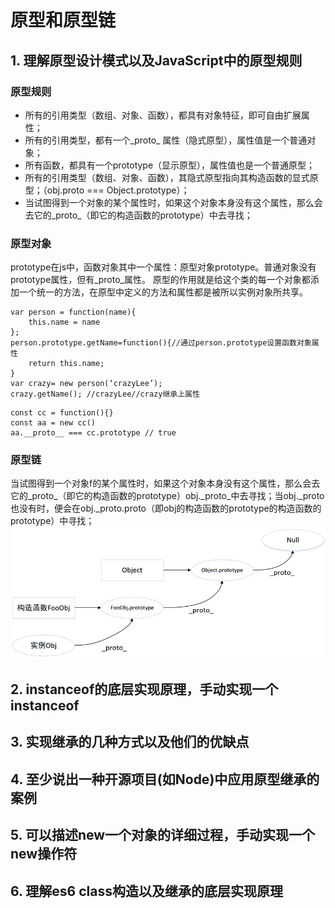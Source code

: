 # 原型和原型链 #
## 1. 理解原型设计模式以及JavaScript中的原型规则 ##
### 原型规则 ###  
- 所有的引用类型（数组、对象、函数），都具有对象特征，即可自由扩展属性；
- 所有的引用类型，都有一个_proto_ 属性（隐式原型），属性值是一个普通对象；
- 所有函数，都具有一个prototype（显示原型），属性值也是一个普通原型；
- 所有的引用类型（数组、对象、函数），其隐式原型指向其构造函数的显式原型；（obj.proto === Object.prototype）；
- 当试图得到一个对象的某个属性时，如果这个对象本身没有这个属性，那么会去它的_proto_（即它的构造函数的prototype）中去寻找；
### 原型对象 ###
prototype在js中，函数对象其中一个属性：原型对象prototype。普通对象没有prototype属性，但有_proto_属性。
原型的作用就是给这个类的每一个对象都添加一个统一的方法，在原型中定义的方法和属性都是被所以实例对象所共享。
```
var person = function(name){
    this.name = name
};
person.prototype.getName=function(){//通过person.prototype设置函数对象属性
    return this.name; 
}
var crazy= new person(‘crazyLee’);
crazy.getName(); //crazyLee//crazy继承上属性
```
```
const cc = function(){}
const aa = new cc()
aa.__proto__ === cc.prototype // true
```
### 原型链 ###
当试图得到一个对象f的某个属性时，如果这个对象本身没有这个属性，那么会去它的_proto_（即它的构造函数的prototype）obj._proto_中去寻找；当obj._proto也没有时，便会在obj._proto.proto（即obj的构造函数的prototype的构造函数的prototype）中寻找；  
![原型链](./image/原型链.png)
## 2. instanceof的底层实现原理，手动实现一个instanceof ##


## 3. 实现继承的几种方式以及他们的优缺点 ##


## 4. 至少说出一种开源项目(如Node)中应用原型继承的案例 ##


## 5. 可以描述new一个对象的详细过程，手动实现一个new操作符 ##


## 6. 理解es6 class构造以及继承的底层实现原理 ##
